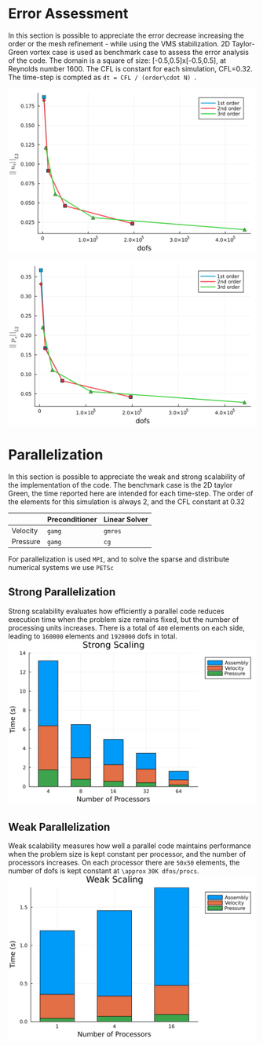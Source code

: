 # Error Assessment
In this section is possible to appreciate the error decrease increasing the order or the mesh refinement - while using the VMS stabilization.
2D Taylor-Green vortex case is used as benchmark case to assess the error analysis of the code. The domain is a square of size: [-0.5,0.5]x[-0.5,0.5], at Reynolds number 1600. The CFL is constant for each simulation, CFL=0.32. The time-step is compted as ``dt = CFL / (order\cdot N) ``.


![TGV](../assets/verr.png)

![TGV](../assets/perr.png)


# Parallelization
In this section is possible to appreciate the weak and strong scalability of the implementation of the code. The benchmark case is the 2D taylor Green, the time reported here are intended for each time-step. The order of the elements for this simulation is always 2, and the CFL constant at 0.32

|           | Preconditioner   | Linear Solver   |
|-----------|------------------|-----------------|
| Velocity  | `gamg`           |       `gmres`   |
| Pressure  | `gamg`           |          `cg`   |

For parallelization is used `MPI`, and to solve the sparse and distribute numerical systems we use `PETSc`

## Strong Parallelization
Strong scalability evaluates how efficiently a parallel code reduces execution time when the problem size remains fixed, but the number of processing units increases. There is a total of `400` elements on each side, leading to `160000` elements and `1920000` dofs in total.
![TGV](../assets/STRONG_TGV.png)


## Weak Parallelization
Weak scalability measures how well a parallel code maintains performance when the problem size is kept constant per processor, and the number of processors increases. On each processor there are `50x50` elements, the number of dofs is kept constant at ``\approx`` `30K dfos/procs`.
![TGV](../assets/WEAK_TGV.png)
